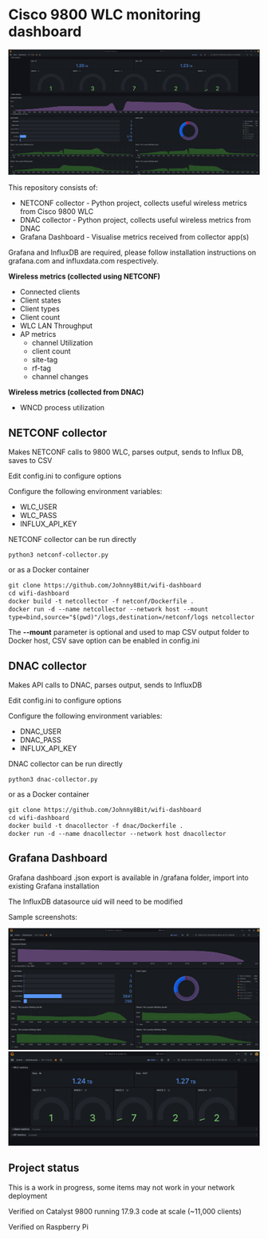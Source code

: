 # Cisco 9800 WLC monitoring dashboard
![Image](https://github.com/Johnny8Bit/wifi-dashboard/blob/main/grafana/images/full_dashboard.png)

This repository consists of:

- NETCONF collector - Python project, collects useful wireless metrics from Cisco 9800 WLC
- DNAC collector - Python project, collects useful wireless metrics from DNAC
- Grafana Dashboard - Visualise metrics received from collector app(s)

Grafana and InfluxDB are required, please follow installation instructions on grafana.com and influxdata.com respectively.

**Wireless metrics (collected using NETCONF)**

- Connected clients
- Client states
- Client types
- Client count
- WLC LAN Throughput
- AP metrics
  - channel Utilization
  - client count
  - site-tag
  - rf-tag
  - channel changes

**Wireless metrics (collected from DNAC)**
- WNCD process utilization


## NETCONF collector

Makes NETCONF calls to 9800 WLC, parses output, sends to Influx DB, saves to CSV

Edit config.ini to configure options

Configure the following environment variables:
- WLC_USER
- WLC_PASS
- INFLUX_API_KEY

NETCONF collector can be run directly
```
python3 netconf-collector.py
```
or as a Docker container
```
git clone https://github.com/Johnny8Bit/wifi-dashboard
cd wifi-dashboard
docker build -t netcollector -f netconf/Dockerfile .
docker run -d --name netcollector --network host --mount type=bind,source="$(pwd)"/logs,destination=/netconf/logs netcollector
```
The **--mount** parameter is optional and used to map CSV output folder to Docker host, CSV save option can be enabled in config.ini

## DNAC collector

Makes API calls to DNAC, parses output, sends to InfluxDB

Edit config.ini to configure options

Configure the following environment variables:
- DNAC_USER
- DNAC_PASS
- INFLUX_API_KEY

DNAC collector can be run directly
```
python3 dnac-collector.py
```
or as a Docker container
```
git clone https://github.com/Johnny8Bit/wifi-dashboard
cd wifi-dashboard
docker build -t dnacollector -f dnac/Dockerfile .
docker run -d --name dnacollector --network host dnacollector
```
## Grafana Dashboard

Grafana dashboard .json export is available in /grafana folder, import into existing Grafana installation

The InfluxDB datasource uid will need to be modified 

Sample screenshots:

![Image](https://github.com/Johnny8Bit/wifi-dashboard/blob/main/grafana/images/client_metrics.png)
![Image](https://github.com/Johnny8Bit/wifi-dashboard/blob/main/grafana/images/throughput_and_wncd.png)

## Project status

This is a work in progress, some items may not work in your network deployment

Verified on Catalyst 9800 running 17.9.3 code at scale (~11,000 clients)

Verified on Raspberry Pi

